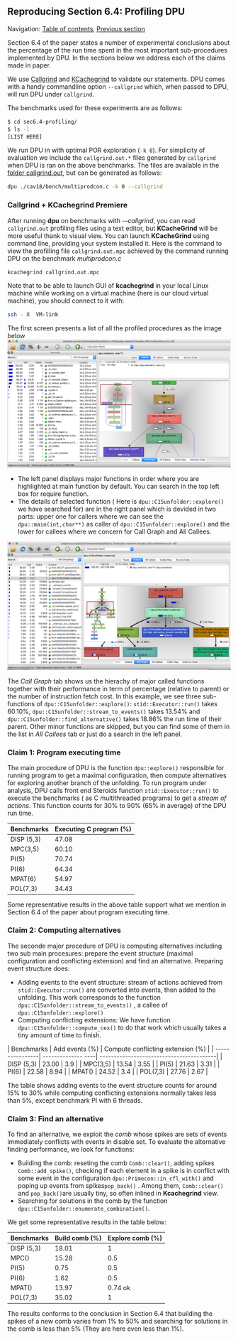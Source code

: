 ## Reproducing Section 6.4: Profiling DPU

Navigation: [Table of contents], [Previous section]

[Table of contents]: 1-intro.md#index
[Previous section]: 5-section-6.3.md

Section 6.4 of the paper states a number of experimental conclusions about
the percentage of the run time spent in the most important sub-procedures
implemented by DPU.
In the sections below we address each of the claims made in paper.

We use [Callgrind] and [KCachegrind] to validate our statements. DPU comes with
a handy commandline option `--callgrind` which, when passed to DPU, will run DPU
under `callgrind`.

The benchmarks used for these experiments are as follows:

```sh
$ cd sec6.4-profiling/
$ ls -l
[LIST HERE]
```

We run DPU in with optimal POR exploration (`-k 0`).
For simplicity of evaluation we include the `callgrind.out.*` files generated by
`callgrind` when DPU is ran on the above benchmarks. The files are available in
the [folder callgrind.out](callgrind.out), but can be generated as follows:

```sh
dpu ./cav18/bench/multiprodcon.c -k 0 --callgrind
```

[Callgrind]: http://valgrind.org/docs/manual/cl-manual.html
[KCachegrind]: http://kcachegrind.sourceforge.net/

### Callgrind + KCachegrind Premiere

After running **dpu** on benchmarks with *--callgrind*, you can read `callgrind.out` profiling
files using a text editor, but **KCacheGrind** will be more useful thank to visual view.
You can launch **KCacheGrind** using command line, providing your system installed it.
Here is the command to view the profilling file `callgrind.out.mpc`  achieved by the command
running DPU on the benchmark *multiprodcon.c*
```sh
kcachegrind callgrind.out.mpc
```
Note that to be able to launch GUI of **kcachegrind** in your local Linux machine while working on
a virtual machine (here is our cloud virtual machine), you should connect to it with:
```sh
ssh - X  VM-link
```
The first screen presents a list of all the profiled procedures as the image below
![](img/main-screen.png)

* The left panel displays major functions in order where you are highlighted
at main function by default. You can search in the top left box for require function.
* The details of selected function ( Here is `dpu::C15unfolder::explore()` we
have searched for) are  in the right panel which is devided in two parts: upper one
for callers where we can see the `dpu::main(int,char**)` as caller of `dpu::C15unfolder::explore()`
and the lower for callees where we concern for Call Graph and All Callees.

![](img/explore-callgraph.png)

The  *Call Graph* tab shows us  the hierachy of major called functions together with their
performance in term of percentage (relative to parent) or  the number of instruction fetch cost.
In this example, we see three sub-functions of `dpu::C15unfolder::explore()`:
`stid::Executor::run()` takes 60.10%, `dpu::C15unfolder::stream_to_events()`
takes 13.54% and `dpu::C15unfolder::find_alternative()` takes 18.86% the run time of
their parent.
Other minor functions are skipped, but you can find some of them in the list in *All Callees* tab
or just do a search in the left panel.

### Claim 1: Program executing time
The main procedure of DPU is the function `dpu::explore()` responsible for running program
to get a maximal configuration, then compute alternatives for exploring another branch of the unfolding.
To run program under analysis, DPU calls front end Steroids function `stid::Executor::run()` to \
execute the benchmarks ( as C multithreaded programs) to get a *stream of actions*. This function counts
for 30% to 90% (65% in average) of the DPU run time.

| Benchmarks  | Executing C program (%) |
| ------------     | --------  |
| DISP (5,3)      |  47.08   |
| MPC(3,5)       |  60.10   |
| PI(5)               |  70.74   |
| PI(6)               |  64.34   |
| MPAT(6)         |  54.97   |
| POL(7,3)        |  34.43   |

Some representative results in the above table support what we mention in Section 6.4 of the paper
about program executing time.

### Claim 2:  Computing alternatives
The seconde major procedure of DPU is computing alternatives including two sub main procesures:
prepare the event structure (maximal configuration and conflicting extension)  and find an alternative.
Preparing event structure does:
* Adding events to the event structure: stream of actions achieved from `stid::Executor::run()`
are converted into events, then added to the unfolding. This work corresponds to the  function
`dpu::C15unfolder::stream_to_events()` , a callee of `dpu::C15unfolder::explore()`
* Computing conflicting extensions: We have function `dpu::C15unfolder::compute_cex()`
to do that work which usually takes a tiny amount of time to finish.

| Benchmarks  |  Add events (%) | Compute conflicting extension (%) |
| ----------------| -------------- ----| -----------------------------------------|
| DISP (5,3)      |    23.00               |    3.9               |
| MPC(3,5)       |    13.54               |    3.55             |
| PI(5)               |    21.63               |    3.31             |
| PI(6)               |    22.58               |    8.94             |
| MPAT()           |    24.52               |    3.4               |
| POL(7,3)        |    27.76               |    2.67             |

The table shows adding events to the event structure  counts for around 15% to 30% while
computing conflicting extensions normally takes less than 5%, except benchmark PI with 6 threads.

### Claim 3: Find an alternative
To find an alternative, we exploit the *comb* whose spikes are sets of events immediately conflicts with
events in disable set. To evaluate the alternative finding performance, we look for functions:
* Building the comb: reseting the comb `Comb::clear()`, adding spikes `Comb::add_spike()`, checking if each
element in a spike is in conflict with some event in the configuration `dpu::Primecon::in_cfl_with()` and
poping up events from spikes`pop_back()` . Among them,  `Comb::clear()` and `pop_back()`are usually tiny,
so often inlined in **Kcachegrind** view.
* Searching for solutions in the comb  by the function `dpu::C15unfolder::enumerate_combination()`.

We get some representative results in the table below:

| Benchmarks  |  Build comb (%) | Explore comb (%) |
| --------------- | -------------- | ---------------- |
| DISP (5,3)      |   18.01          |  1           |    ok
| MPC()            |   15.28          |  0.5        | ok
| PI(5)               |    0.75           |  0.5        | ok
| PI(6)               |    1.62           |  0.5        | ok
| MPAT()           |    13.97         |  0.74       ok
| POL(7,3)        |    35.02         |  1           | ok

The results conforms to the conclusion in Section 6.4 that building the spikes of a new
comb varies from 1% to 50% and searching for solutions in the comb is less than 5%
(They are here even less than 1%).



